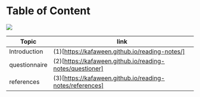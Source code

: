 # Table of Content 

![](https://contenthub-static.grammarly.com/blog/wp-content/uploads/2018/05/how-to-write-an-introduction.jpg)

| Topic                                       | link        |
| ------------------------------------------- | ----------- |
|Introduction                                 |  (1)[https://kafaween.github.io/reading-notes/]      |
| questionnaire                               |  (2)[https://kafaween.github.io/reading-notes/questioner]        |
|references                                   |  (3)[https://kafaween.github.io/reading-notes/references]           |  

